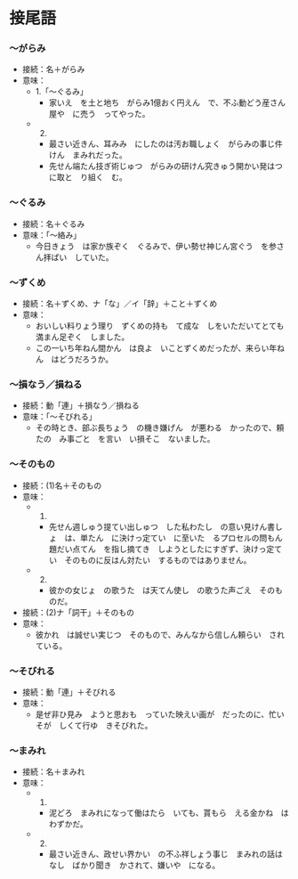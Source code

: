 # 接尾語

### 〜がらみ

- 接続：名＋がらみ
- 意味：
  - 1.「～ぐるみ」
    - 家いえ　を土と地ち　がらみ1億おく円えん　で、不ふ動どう産さん屋や　に売う　ってやった。
  - 2.
    - 最さい近きん、耳みみ　にしたのは汚お職しょく　がらみの事じ件けん　まみれだった。
    - 先せん端たん技ぎ術じゅつ　がらみの研けん究きゅう開かい発はつ　に取と　り組く　む。

### 〜ぐるみ

- 接続：名＋ぐるみ
- 意味：「〜絡み」
  - 今日きょう　は家か族ぞく　ぐるみで、伊い勢せ神じん宮ぐう　を参さん拝ぱい　していた。

### 〜ずくめ

- 接続：名＋ずくめ、ナ「な」／イ「辞」＋こと＋ずくめ
- 意味：
  - おいしい料りょう理り　ずくめの持も　て成な　しをいただいてとても満まん足ぞく　しました。
  - この一いち年ねん間かん　は良よ　いことずくめだったが、来らい年ねん　はどうだろうか。

### 〜損なう／損ねる

- 接続：動「連」＋損なう／損ねる
- 意味：「〜そびれる」
  - その時とき、部ぶ長ちょう　の機き嫌げん　が悪わる　かったので、頼たの　み事ごと　を言い　い損そこ　ないました。

### 〜そのもの

- 接続：(1)名＋そのもの
- 意味：
  - 1.
    - 先せん週しゅう提てい出しゅつ　した私わたし　の意い見けん書しょ　は、単たん　に決けっ定てい　に至いた　るプロセルの問もん題だい点てん　を指し摘てき　しようとしたにすぎず、決けっ定てい　そのものに反はん対たい　するものではありません。
  - 2.
    - 彼かの女じょ　の歌うた　は天てん使し　の歌うた声ごえ　そのものだ。
- 接続：(2)ナ「詞干」＋そのもの
- 意味：
  - 彼かれ　は誠せい実じつ　そのもので、みんなから信しん頼らい　されている。

### 〜そびれる

- 接続：動「連」＋そびれる
- 意味：
  - 是ぜ非ひ見み　ようと思おも　っていた映えい画が　だったのに、忙いそが　しくて行ゆ　きそびれた。

### 〜まみれ

- 接続：名＋まみれ
- 意味：
  - 1.
    - 泥どろ　まみれになって働はたら　いても、貰もら　える金かね　はわずかだ。
  - 2.
    - 最さい近きん、政せい界かい　の不ふ祥しょう事じ　まみれの話はなし　ばかり聞き　かされて、嫌いや　になる。

